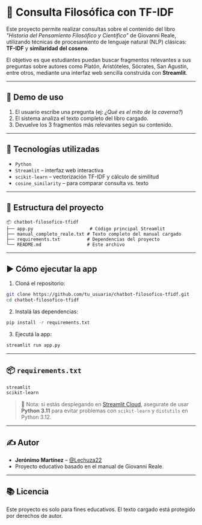# 🧠 Consulta Filosófica con TF-IDF

Este proyecto permite realizar consultas sobre el contenido del libro _"Historia del Pensamiento Filosófico y Científico"_ de Giovanni Reale, utilizando técnicas de procesamiento de lenguaje natural (NLP) clásicas: **TF-IDF** y **similaridad del coseno**.

El objetivo es que estudiantes puedan buscar fragmentos relevantes a sus preguntas sobre autores como Platón, Aristóteles, Sócrates, San Agustín, entre otros, mediante una interfaz web sencilla construida con **Streamlit**.

---

## 🚀 Demo de uso

1. El usuario escribe una pregunta (ej: *¿Qué es el mito de la caverna?*)
2. El sistema analiza el texto completo del libro cargado.
3. Devuelve los 3 fragmentos más relevantes según su contenido.

---

## 🧰 Tecnologías utilizadas

- `Python`
- `Streamlit` – interfaz web interactiva
- `scikit-learn` – vectorización TF-IDF y cálculo de similitud
- `cosine_similarity` – para comparar consulta vs. texto

---

## 📁 Estructura del proyecto

```
📦 chatbot-filosofico-tfidf
├── app.py                     # Código principal Streamlit
├── manual_completo_reale.txt # Texto completo del manual cargado
├── requirements.txt          # Dependencias del proyecto
└── README.md                 # Este archivo
```

---

## ▶️ Cómo ejecutar la app

1. Cloná el repositorio:

```bash
git clone https://github.com/tu_usuario/chatbot-filosofico-tfidf.git
cd chatbot-filosofico-tfidf
```

2. Instalá las dependencias:

```bash
pip install -r requirements.txt
```

3. Ejecutá la app:

```bash
streamlit run app.py
```

---

## 📦 `requirements.txt`

```txt
streamlit
scikit-learn
```

> 📌 Nota: si estás desplegando en [Streamlit Cloud](https://streamlit.io/cloud), asegurate de usar **Python 3.11** para evitar problemas con `scikit-learn` y `distutils` en Python 3.12.

---

## ✍️ Autor

- **Jerónimo Martínez** – [@Lechuza22](https://github.com/Lechuza22)
- Proyecto educativo basado en el manual de Giovanni Reale.

---

## 📚 Licencia

Este proyecto es solo para fines educativos. El texto cargado está protegido por derechos de autor.
